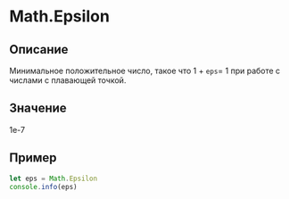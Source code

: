 # Math.Epsilon

## Описание
Минимальное положительное число, такое что 1 + `eps`= 1 при работе с числами с плавающей точкой.

## Значение
1e-7

## Пример
```javascript
let eps = Math.Epsilon
console.info(eps)
```